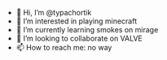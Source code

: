 - 👋 Hi, I’m @typachortik
- 👀 I’m interested in playing minecraft
- 🌱 I’m currently learning smokes on mirage
- 💞️ I’m looking to collaborate on VALVE
- 📫 How to reach me: no way


<!---
typachortik/typachortik is a ✨ special ✨ repository because its `README.md` (this file) appears on your GitHub profile.
You can click the Preview link to take a look at your changes.
--->
